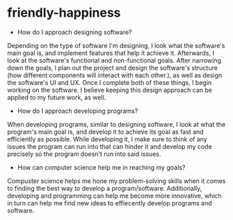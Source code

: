 # friendly-happiness

- How do I approach designing software?

Depending on the type of software I'm designing, I look what the software's main goal is, and implement features that help it achieve it. Afterwards, I look at the software's functional and non-functional goals. After narrowing down the goals, I plan out the project and design the software's structure (how different components will interact with each other.), as well as design the software's UI and UX. Once I complete both of these things, I begin working on the software. I believe keeping this design approach can be applied to my future work, as well.

- How do I approach developing programs?

When developing programs, similar to designing software, I look at what the program's main goal is, and develop it to achieve its goal as fast and efficiently as possible. While developing it, I make sure to think of any issues the program can run into that can hinder it and develop my code precisely so the program doesn't run into said issues.

- How can computer science help me in reaching my goals?

Compuster science helps me hone my problem-solving skills when it comes to finding the best way to develop a program/software. Additionally, developing and programming can help me become more innovative, which in turn can help me find new ideas to effiecently develop programs and software.
